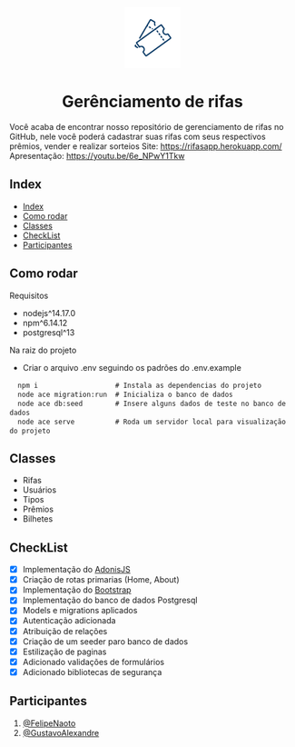 <p align="center">
  <img alt="rifa" src="/public/assets/rifas.png" width="100px" />
  <h1 align="center">Gerênciamento de rifas</h1>
</p>

Você acaba de encontrar nosso repositório de gerenciamento de rifas no GitHub, nele você poderá cadastrar suas rifas com seus respectivos prêmios, vender e realizar sorteios
Site: https://rifasapp.herokuapp.com/
Apresentação: https://youtu.be/6e_NPwY1Tkw

## Index

- [Index](#index)
- [Como rodar](#como-rodar)
- [Classes](#classes)
- [CheckList](#checklist)
- [Participantes](#participantes)

## Como rodar

Requisitos

- nodejs^14.17.0
- npm^6.14.12
- postgresql^13

Na raiz do projeto

- Criar o arquivo .env seguindo os padrões do .env.example

```shell
  npm i                   # Instala as dependencias do projeto
  node ace migration:run  # Inicializa o banco de dados
  node ace db:seed        # Insere alguns dados de teste no banco de dados
  node ace serve          # Roda um servidor local para visualização do projeto
```

## Classes

- Rifas
- Usuários
- Tipos
- Prêmios
- Bilhetes

## CheckList

- [x] Implementação do [AdonisJS](https://adonisjs.com/)
- [x] Criação de rotas primarias (Home, About)
- [x] Implementação do [Bootstrap](https://getbootstrap.com/)
- [x] Implementação do banco de dados Postgresql
- [x] Models e migrations aplicados
- [x] Autenticação adicionada
- [x] Atribuição de relações
- [x] Criação de um seeder paro banco de dados
- [x] Estilização de paginas
- [x] Adicionado validações de formulários
- [x] Adicionado bibliotecas de segurança

## Participantes

1. [@FelipeNaoto](https://github.com/felipeinfo18)
2. [@GustavoAlexandre](https://github.com/GustavoASCarvalho)
